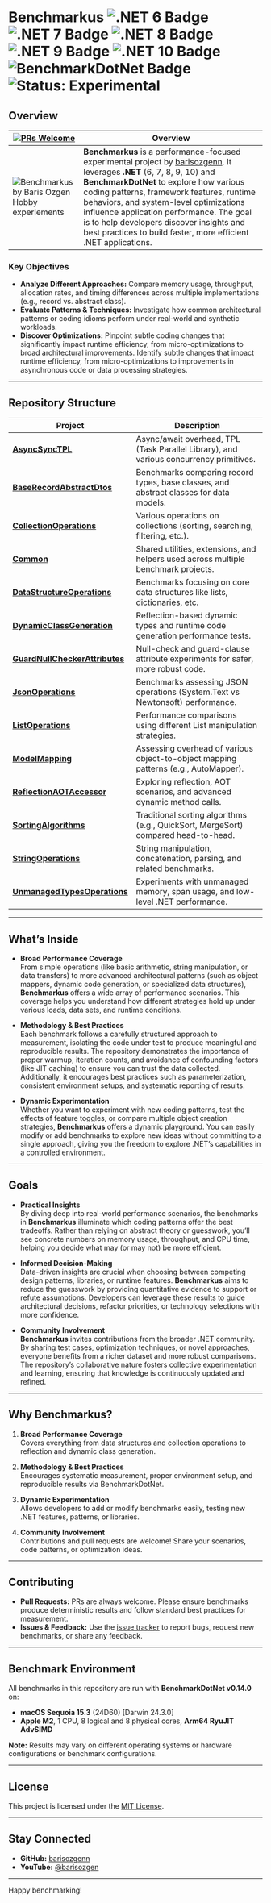 # Benchmarkus <img src="https://img.shields.io/badge/.NET-6-blueviolet" alt=".NET 6 Badge" /> <img src="https://img.shields.io/badge/.NET-7-blueviolet" alt=".NET 7 Badge" /> <img src="https://img.shields.io/badge/.NET-8-blueviolet" alt=".NET 8 Badge" /> <img src="https://img.shields.io/badge/.NET-9-blueviolet" alt=".NET 9 Badge" /> <img src="https://img.shields.io/badge/.NET-10-blueviolet" alt=".NET 10 Badge" /> <img src="https://img.shields.io/badge/BenchmarkDotNet-%E2%9A%A1%20-lightgrey" alt="BenchmarkDotNet Badge" />  <img src="https://img.shields.io/badge/Status-Experimental-yellow" alt="Status: Experimental" /> 
## Overview

| [![PRs Welcome](https://img.shields.io/badge/PRs-welcome-brightgreen.svg?style=for-the-badge)](https://github.com/barisozgenn/Benchmarkus/pulls)           | Overview                                                                              |
|-----------------------------|------------------------------------------------------------------------------------------|
|<img src="https://repository-images.githubusercontent.com/899894888/4373c416-d471-4469-8aed-ddfb5f49d001" alt="Benchmarkus by Baris Ozgen Hobby experiements"> |**Benchmarkus** is a performance-focused experimental project by [barisozgenn](https://github.com/barisozgenn). It leverages **.NET** (6, 7, 8, 9, 10) and **BenchmarkDotNet** to explore how various coding patterns, framework features, runtime behaviors, and system-level optimizations influence application performance. The goal is to help developers discover insights and best practices to build faster, more efficient .NET applications.|
### Key Objectives
- **Analyze Different Approaches:** Compare memory usage, throughput, allocation rates, and timing differences across multiple implementations (e.g., record vs. abstract class).  
- **Evaluate Patterns & Techniques:** Investigate how common architectural patterns or coding idioms perform under real-world and synthetic workloads.  
- **Discover Optimizations:** Pinpoint subtle coding changes that significantly impact runtime efficiency, from micro-optimizations to broad architectural improvements. Identify subtle changes that impact runtime efficiency, from micro-optimizations to improvements in asynchronous code or data processing strategies.

---

## Repository Structure

| Project                                                                                               | Description                                                                              |
|-------------------------------------------------------------------------------------------------------|------------------------------------------------------------------------------------------|
| **[AsyncSyncTPL](https://github.com/barisozgenn/Benchmarkus/tree/main/AsyncSyncTPL)**    | Async/await overhead, TPL (Task Parallel Library), and various concurrency primitives.  |
| **[BaseRecordAbstractDtos](https://github.com/barisozgenn/Benchmarkus/tree/main/BaseRecordAbstractDtos)**    | Benchmarks comparing record types, base classes, and abstract classes for data models.  |
| **[CollectionOperations](https://github.com/barisozgenn/Benchmarkus/tree/main/CollectionOperations)**        | Various operations on collections (sorting, searching, filtering, etc.).               |
| **[Common](https://github.com/barisozgenn/Benchmarkus/tree/main/Common)**                                 | Shared utilities, extensions, and helpers used across multiple benchmark projects.       |
| **[DataStructureOperations](https://github.com/barisozgenn/Benchmarkus/tree/main/DataStructureOperations)**  | Benchmarks focusing on core data structures like lists, dictionaries, etc.              |
| **[DynamicClassGeneration](https://github.com/barisozgenn/Benchmarkus/tree/main/DynamicClassGeneration)**    | Reflection-based dynamic types and runtime code generation performance tests.            |
| **[GuardNullCheckerAttributes](https://github.com/barisozgenn/Benchmarkus/tree/main/GuardNullCheckerAttributes)** | Null-check and guard-clause attribute experiments for safer, more robust code.      |
| **[JsonOperations](https://github.com/barisozgenn/Benchmarkus/tree/main/JsonOperations)**                   | Benchmarks assessing JSON operations (System.Text vs Newtonsoft) performance.                 |
| **[ListOperations](https://github.com/barisozgenn/Benchmarkus/tree/main/ListOperations)**                   | Performance comparisons using different List<T> manipulation strategies.                 |
| **[ModelMapping](https://github.com/barisozgenn/Benchmarkus/tree/main/ModelMapping)**                       | Assessing overhead of various object-to-object mapping patterns (e.g., AutoMapper).      |
| **[ReflectionAOTAccessor](https://github.com/barisozgenn/Benchmarkus/tree/main/ReflectionAOTAccessor)**     | Exploring reflection, AOT scenarios, and advanced dynamic method calls.                 |
| **[SortingAlgorithms](https://github.com/barisozgenn/Benchmarkus/tree/main/SortingAlgorithms)**             | Traditional sorting algorithms (e.g., QuickSort, MergeSort) compared head-to-head.       |
| **[StringOperations](https://github.com/barisozgenn/Benchmarkus/tree/main/StringOperations)**               | String manipulation, concatenation, parsing, and related benchmarks.                     |
| **[UnmanagedTypesOperations](https://github.com/barisozgenn/Benchmarkus/tree/main/UnmanagedTypesOperations)**| Experiments with unmanaged memory, span usage, and low-level .NET performance.           |

---
## What’s Inside

- **Broad Performance Coverage**  
  From simple operations (like basic arithmetic, string manipulation, or data transfers) to more advanced architectural patterns (such as object mappers, dynamic code generation, or specialized data structures), **Benchmarkus** offers a wide array of performance scenarios. This coverage helps you understand how different strategies hold up under various loads, data sets, and runtime conditions.

- **Methodology & Best Practices**  
  Each benchmark follows a carefully structured approach to measurement, isolating the code under test to produce meaningful and reproducible results. The repository demonstrates the importance of proper warmup, iteration counts, and avoidance of confounding factors (like JIT caching) to ensure you can trust the data collected. Additionally, it encourages best practices such as parameterization, consistent environment setups, and systematic reporting of results.

- **Dynamic Experimentation**  
  Whether you want to experiment with new coding patterns, test the effects of feature toggles, or compare multiple object creation strategies, **Benchmarkus** offers a dynamic playground. You can easily modify or add benchmarks to explore new ideas without committing to a single approach, giving you the freedom to explore .NET’s capabilities in a controlled environment.

---

## Goals

- **Practical Insights**  
  By diving deep into real-world performance scenarios, the benchmarks in **Benchmarkus** illuminate which coding patterns offer the best tradeoffs. Rather than relying on abstract theory or guesswork, you’ll see concrete numbers on memory usage, throughput, and CPU time, helping you decide what may (or may not) be more efficient.

- **Informed Decision-Making**  
  Data-driven insights are crucial when choosing between competing design patterns, libraries, or runtime features. **Benchmarkus** aims to reduce the guesswork by providing quantitative evidence to support or refute assumptions. Developers can leverage these results to guide architectural decisions, refactor priorities, or technology selections with more confidence.

- **Community Involvement**  
  **Benchmarkus** invites contributions from the broader .NET community. By sharing test cases, optimization techniques, or novel approaches, everyone benefits from a richer dataset and more robust comparisons. The repository’s collaborative nature fosters collective experimentation and learning, ensuring that knowledge is continuously updated and refined.

---

## Why Benchmarkus?

1. **Broad Performance Coverage**  
   Covers everything from data structures and collection operations to reflection and dynamic class generation.

2. **Methodology & Best Practices**  
   Encourages systematic measurement, proper environment setup, and reproducible results via BenchmarkDotNet.

3. **Dynamic Experimentation**  
   Allows developers to add or modify benchmarks easily, testing new .NET features, patterns, or libraries.

4. **Community Involvement**  
   Contributions and pull requests are welcome! Share your scenarios, code patterns, or optimization ideas.

---

## Contributing
- **Pull Requests:** PRs are always welcome. Please ensure benchmarks produce deterministic results and follow standard best practices for measurement.
- **Issues & Feedback:** Use the [issue tracker](https://github.com/barisozgenn/Benchmarkus/issues) to report bugs, request new benchmarks, or share any feedback.

---
## Benchmark Environment
All benchmarks in this repository are run with **BenchmarkDotNet v0.14.0** on:
- **macOS Sequoia 15.3** (24D60) \[Darwin 24.3.0\]
- **Apple M2**, 1 CPU, 8 logical and 8 physical cores, **Arm64 RyuJIT AdvSIMD**  

**Note:** Results may vary on different operating systems or hardware configurations or benchmark configurations.

---
## License
This project is licensed under the [MIT License](LICENSE).

---

## Stay Connected
- **GitHub:** [barisozgenn](https://github.com/barisozgenn)  
- **YouTube:** [@barisozgen](https://youtube.com/@barisozgen)

---

Happy benchmarking!
